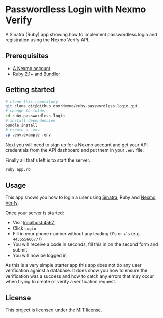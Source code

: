 # Passwordless Login with Nexmo Verify

A Sinatra (Ruby) app showing how to implement passwordless login and registration using the Nexmo Verify API.

## Prerequisites

* [A Nexmo account](https://dashboard.nexmo.com/sign-up)
* [Ruby 2.1+](https://www.ruby-lang.org/) and [Bundler](http://bundler.io/)

## Getting started

```sh
# clone this repository
git clone git@github.com:Nexmo/ruby-passwordless-login.git
# change to folder
cd ruby-passwordless-login
# install dependencies
bundle install
# create a .env
cp .env.example .env
```

Next you will need to sign up for a Nexmo account and get your API credentials from the API dashboard and put them in your `.env`
file.

Finally all that's left is to start the server.

```sh
ruby app.rb
```

## Usage

This app shows you how to login a user using [Sinatra](http://www.sinatrarb.com/), Ruby and [Nexmo Verify](https://www.nexmo.com/products/verify/).

Once your server is started:

* Visit [localhost:4567](http://localhost:4567/)
* Click `Login`
* Fill in your phone number without any leading 0's or +'s (e.g. `445555666777`)
* You will receive a code in seconds, fill this in on the second form and submit
* You will now be logged in

As this is a very simple starter app this app does not do any user verification against a database. It does show you how to ensure the verification was a success and how to catch any errors that may occur when trying to create or verify a verification request.

## License

This project is licensed under the [MIT license](LICENSE).
